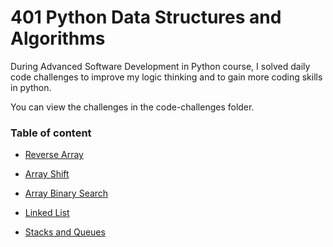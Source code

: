 # 401 Python Data Structures and Algorithms

During Advanced Software Development in Python course, I solved daily code challenges to improve my logic thinking and to gain more coding skills in python. 

You can view the challenges in the code-challenges folder.

### Table of content

  * [Reverse Array](https://github.com/DanaAbbadi/data-structures-and-algorithms-python/tree/master/data_structures_and_algorithms/challenges/array_reverse)
  
  * [Array Shift ](https://github.com/DanaAbbadi/data-structures-and-algorithms-python/tree/master/data_structures_and_algorithms/challenges/array_shift)
  
  * [Array Binary Search](https://github.com/DanaAbbadi/data-structures-and-algorithms-python/tree/master/data_structures_and_algorithms/challenges/array_binary_search%20)
  * [Linked List](https://github.com/DanaAbbadi/data-structures-and-algorithms-python/tree/master/data_structures_and_algorithms/data_structures/linked_list)
  
 * [Stacks and Queues](https://github.com/DanaAbbadi/data-structures-and-algorithms-python/tree/master/data_structures_and_algorithms/data_structures/stacks_and_queues_challenges)
  